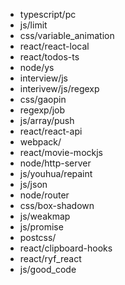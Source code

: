 - typescript/pc
- js/limit
- css/variable_animation
- react/react-local
- react/todos-ts
- node/ys
- interview/js
- interivew/js/regexp
- css/gaopin
- regexp/job
- js/array/push
- react/react-api
- webpack/
- react/movie-mockjs
- node/http-server
- js/youhua/repaint
- js/json
- node/router
- css/box-shadown
- js/weakmap
- js/promise
- postcss/
- react/clipboard-hooks
- react/ryf_react
- js/good_code